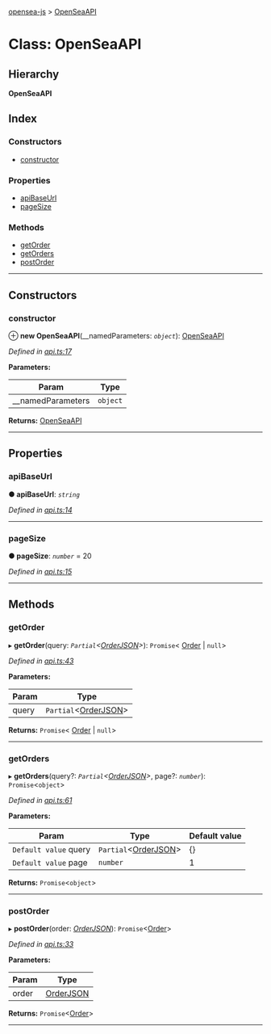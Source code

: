[opensea-js](../README.md) > [OpenSeaAPI](../classes/openseaapi.md)

# Class: OpenSeaAPI

## Hierarchy

**OpenSeaAPI**

## Index

### Constructors

* [constructor](openseaapi.md#constructor)

### Properties

* [apiBaseUrl](openseaapi.md#apibaseurl)
* [pageSize](openseaapi.md#pagesize)

### Methods

* [getOrder](openseaapi.md#getorder)
* [getOrders](openseaapi.md#getorders)
* [postOrder](openseaapi.md#postorder)

---

## Constructors

<a id="constructor"></a>

###  constructor

⊕ **new OpenSeaAPI**(__namedParameters: *`object`*): [OpenSeaAPI](openseaapi.md)

*Defined in [api.ts:17](https://github.com/ProjectOpenSea/opensea-js/blob/3f1bc52/src/api.ts#L17)*

**Parameters:**

| Param | Type |
| ------ | ------ |
| __namedParameters | `object` |

**Returns:** [OpenSeaAPI](openseaapi.md)

___

## Properties

<a id="apibaseurl"></a>

###  apiBaseUrl

**● apiBaseUrl**: *`string`*

*Defined in [api.ts:14](https://github.com/ProjectOpenSea/opensea-js/blob/3f1bc52/src/api.ts#L14)*

___
<a id="pagesize"></a>

###  pageSize

**● pageSize**: *`number`* = 20

*Defined in [api.ts:15](https://github.com/ProjectOpenSea/opensea-js/blob/3f1bc52/src/api.ts#L15)*

___

## Methods

<a id="getorder"></a>

###  getOrder

▸ **getOrder**(query: *`Partial`<[OrderJSON](../interfaces/orderjson.md)>*): `Promise`< [Order](../interfaces/order.md) &#124; `null`>

*Defined in [api.ts:43](https://github.com/ProjectOpenSea/opensea-js/blob/3f1bc52/src/api.ts#L43)*

**Parameters:**

| Param | Type |
| ------ | ------ |
| query | `Partial`<[OrderJSON](../interfaces/orderjson.md)> |

**Returns:** `Promise`< [Order](../interfaces/order.md) &#124; `null`>

___
<a id="getorders"></a>

###  getOrders

▸ **getOrders**(query?: *`Partial`<[OrderJSON](../interfaces/orderjson.md)>*, page?: *`number`*): `Promise`<`object`>

*Defined in [api.ts:61](https://github.com/ProjectOpenSea/opensea-js/blob/3f1bc52/src/api.ts#L61)*

**Parameters:**

| Param | Type | Default value |
| ------ | ------ | ------ |
| `Default value` query | `Partial`<[OrderJSON](../interfaces/orderjson.md)> |  {} |
| `Default value` page | `number` | 1 |

**Returns:** `Promise`<`object`>

___
<a id="postorder"></a>

###  postOrder

▸ **postOrder**(order: *[OrderJSON](../interfaces/orderjson.md)*): `Promise`<[Order](../interfaces/order.md)>

*Defined in [api.ts:33](https://github.com/ProjectOpenSea/opensea-js/blob/3f1bc52/src/api.ts#L33)*

**Parameters:**

| Param | Type |
| ------ | ------ |
| order | [OrderJSON](../interfaces/orderjson.md) |

**Returns:** `Promise`<[Order](../interfaces/order.md)>

___

